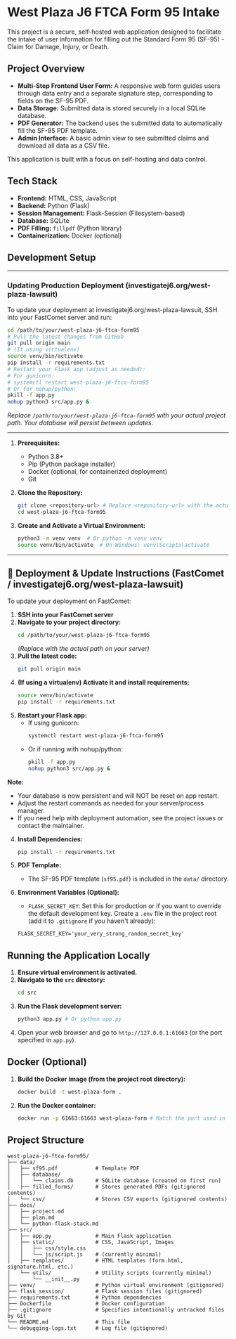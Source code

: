 # West Plaza J6 FTCA Form 95 Intake

This project is a secure, self-hosted web application designed to facilitate the intake of user information for filling out the Standard Form 95 (SF-95) - Claim for Damage, Injury, or Death.

## Project Overview

- **Multi-Step Frontend User Form:** A responsive web form guides users through data entry and a separate signature step, corresponding to fields on the SF-95 PDF.
- **Data Storage:** Submitted data is stored securely in a local SQLite database.
- **PDF Generator:** The backend uses the submitted data to automatically fill the SF-95 PDF template.
- **Admin Interface:** A basic admin view to see submitted claims and download all data as a CSV file.

This application is built with a focus on self-hosting and data control.

## Tech Stack

- **Frontend:** HTML, CSS, JavaScript
- **Backend:** Python (Flask)
- **Session Management:** Flask-Session (Filesystem-based)
- **Database:** SQLite
- **PDF Filling:** `fillpdf` (Python library)
- **Containerization:** Docker (optional)

## Development Setup

---

### Updating Production Deployment (investigatej6.org/west-plaza-lawsuit)

To update your deployment at investigatej6.org/west-plaza-lawsuit, SSH into your FastComet server and run:

```sh
cd /path/to/your/west-plaza-j6-ftca-form95
# Pull the latest changes from GitHub
git pull origin main
# (If using virtualenv)
source venv/bin/activate
pip install -r requirements.txt
# Restart your Flask app (adjust as needed):
# For gunicorn:
# systemctl restart west-plaza-j6-ftca-form95
# Or for nohup/python:
pkill -f app.py
nohup python3 src/app.py &
```

*Replace `/path/to/your/west-plaza-j6-ftca-form95` with your actual project path. Your database will persist between updates.*

---

1.  **Prerequisites:**
    *   Python 3.8+
    *   Pip (Python package installer)
    *   Docker (optional, for containerized deployment)
    *   Git

2.  **Clone the Repository:**
    ```bash
    git clone <repository-url> # Replace <repository-url> with the actual URL
    cd west-plaza-j6-ftca-form95
    ```

3.  **Create and Activate a Virtual Environment:**
    ```bash
    python3 -m venv venv  # Or python -m venv venv
    source venv/bin/activate  # On Windows: venv\Scripts\activate
    ```

---

## 🚀 Deployment & Update Instructions (FastComet / investigatej6.org/west-plaza-lawsuit)

To update your deployment on FastComet:

1. **SSH into your FastComet server**
2. **Navigate to your project directory:**
   ```sh
   cd /path/to/your/west-plaza-j6-ftca-form95
   ```
   *(Replace with the actual path on your server)*
3. **Pull the latest code:**
   ```sh
   git pull origin main
   ```
4. **(If using a virtualenv) Activate it and install requirements:**
   ```sh
   source venv/bin/activate
   pip install -r requirements.txt
   ```
5. **Restart your Flask app:**
   - If using gunicorn:
     ```sh
     systemctl restart west-plaza-j6-ftca-form95
     ```
   - Or if running with nohup/python:
     ```sh
     pkill -f app.py
     nohup python3 src/app.py &
     ```

**Note:**
- Your database is now persistent and will NOT be reset on app restart.
- Adjust the restart commands as needed for your server/process manager.
- If you need help with deployment automation, see the project issues or contact the maintainer.


4.  **Install Dependencies:**
    ```bash
    pip install -r requirements.txt
    ```

5.  **PDF Template:**
    *   The SF-95 PDF template (`sf95.pdf`) is included in the `data/` directory.

6.  **Environment Variables (Optional):**
    *   `FLASK_SECRET_KEY`: Set this for production or if you want to override the default development key. Create a `.env` file in the project root (add it to `.gitignore` if you haven't already):
      ```
      FLASK_SECRET_KEY='your_very_strong_random_secret_key'
      ```

## Running the Application Locally

1.  **Ensure virtual environment is activated.**
2.  **Navigate to the `src` directory:**
    ```bash
    cd src
    ```
3.  **Run the Flask development server:**
    ```bash
    python3 app.py # Or python app.py
    ```
4.  Open your web browser and go to `http://127.0.0.1:61663` (or the port specified in `app.py`).

## Docker (Optional)

1.  **Build the Docker image (from the project root directory):**
    ```bash
    docker build -t west-plaza-form .
    ```
2.  **Run the Docker container:**
    ```bash
    docker run -p 61663:61663 west-plaza-form # Match the port used in app.py
    ```

## Project Structure

```
west-plaza-j6-ftca-form95/
├── data/
│   ├── sf95.pdf            # Template PDF
│   ├── database/
│   │   └── claims.db       # SQLite database (created on first run)
│   ├── filled_forms/       # Stores generated PDFs (gitignored contents)
│   └── csv/                # Stores CSV exports (gitignored contents)
├── docs/
│   ├── project.md
│   ├── plan.md
│   └── python-flask-stack.md
├── src/
│   ├── app.py              # Main Flask application
│   ├── static/             # CSS, JavaScript, Images
│   │   ├── css/style.css
│   │   └── js/script.js    # (currently minimal)
│   ├── templates/          # HTML templates (form.html, signature.html, etc.)
│   └── utils/              # Utility scripts (currently minimal)
│       └── __init__.py
├── venv/                   # Python virtual environment (gitignored)
├── flask_session/          # Flask session files (gitignored)
├── requirements.txt        # Python dependencies
├── Dockerfile              # Docker configuration
├── .gitignore              # Specifies intentionally untracked files by Git
└── README.md               # This file
└── debugging-logs.txt      # Log file (gitignored)
